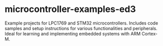# microcontroller-examples-ed3
Example projects for LPC1769 and STM32 microcontrollers. Includes code samples and setup instructions for various functionalities and peripherals. Ideal for learning and implementing embedded systems with ARM Cortex-M.
